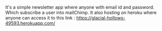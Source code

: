 It's a simple newsletter app where anyone with email id and password.
Which subscribe a user into mailChimp.
It also hosting on heroku where anyone can access it to this link : https://glacial-hollows-49593.herokuapp.com/
